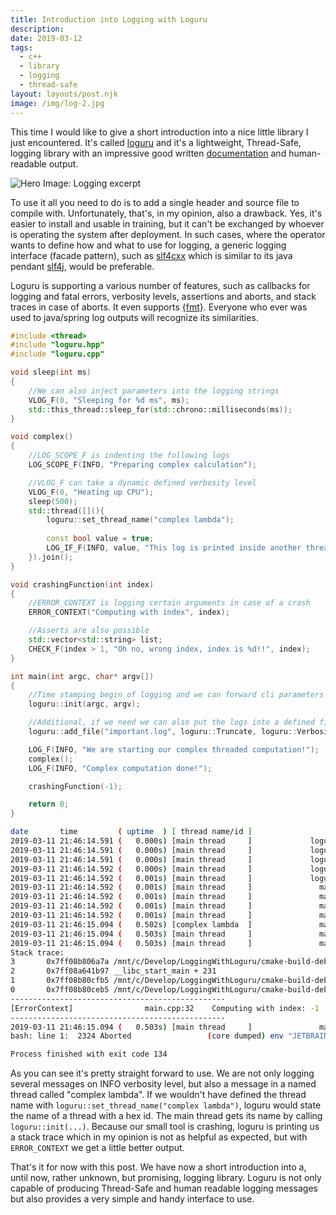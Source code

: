 ```yaml
---
title: Introduction into Logging with Loguru
description: 
date: 2019-03-12
tags:
  - c++
  - library
  - logging
  - thread-safe
layout: layouts/post.njk
image: /img/log-2.jpg
---
```


This time I would like to give a short introduction into a nice little library I just encountered. It's called [loguru][1] and it's a lightweight, Thread-Safe, logging library with an impressive good written [documentation][2] and human-readable output.

![Hero Image: Logging excerpt](/img/log-2.jpg)

To use it all you need to do is to add a single header and source file to compile with. Unfortunately, that's, in my opinion, also a drawback. Yes, it's easier to install and usable in training, but it can't be exchanged by whoever is operating the system after deployment. In such cases, where the operator wants to define how and what to use for logging, a generic logging interface (facade pattern), such as [slf4cxx][3] which is similar to its java pendant [slf4j][4], would be preferable.

Loguru is supporting a various number of features, such as callbacks for logging and fatal errors, verbosity levels, assertions and aborts, and stack traces in case of aborts. It even supports [{fmt}][5]. Everyone who ever was used to java/spring log outputs will recognize its similarities.

```cpp
#include <thread>
#include "loguru.hpp"
#include "loguru.cpp"

void sleep(int ms)
{
    //We can also inject parameters into the logging strings
    VLOG_F(0, "Sleeping for %d ms", ms);
    std::this_thread::sleep_for(std::chrono::milliseconds(ms));
}

void complex()
{
    //LOG_SCOPE_F is indenting the following logs
    LOG_SCOPE_F(INFO, "Preparing complex calculation");

    //VLOG_F can take a dynamic defined verbosity level
    VLOG_F(0, "Heating up CPU");
    sleep(500);
    std::thread([](){
        loguru::set_thread_name("complex lambda");
       
        const bool value = true;
        LOG_IF_F(INFO, value, "This log is printed inside another thread");
    }).join();
}

void crashingFunction(int index)
{
    //ERROR_CONTEXT is logging certain arguments in case of a crash
    ERROR_CONTEXT("Computing with index", index);

    //Asserts are also possible
    std::vector<std::string> list;
    CHECK_F(index > 1, "Oh no, wrong index, index is %d!!", index);
}

int main(int argc, char* argv[])
{
    //Time stamping begin of logging and we can forward cli parameters such as -v (verbosity level) to loguru
    loguru::init(argc, argv);

    //Additional, if we need we can also put the logs into a defined file
    loguru::add_file("important.log", loguru::Truncate, loguru::Verbosity_INFO);

    LOG_F(INFO, "We are starting our complex threaded computation!");
    complex();
    LOG_F(INFO, "Complex computation done!");

    crashingFunction(-1);

    return 0;
}
```

```bash
date       time         ( uptime  ) [ thread name/id ]                   file:line     v| 
2019-03-11 21:46:14.591 (   0.000s) [main thread     ]             loguru.cpp:587   INFO| arguments: /mnt/c/Develop/LoggingWithLoguru/cmake-build-debug-wsl/LoggingWithLoguru
2019-03-11 21:46:14.591 (   0.000s) [main thread     ]             loguru.cpp:590   INFO| Current dir: /mnt/c/Develop/LoggingWithLoguru/cmake-build-debug-wsl
2019-03-11 21:46:14.591 (   0.000s) [main thread     ]             loguru.cpp:592   INFO| stderr verbosity: 0
2019-03-11 21:46:14.592 (   0.000s) [main thread     ]             loguru.cpp:593   INFO| -----------------------------------
2019-03-11 21:46:14.592 (   0.001s) [main thread     ]             loguru.cpp:751   INFO| Logging to 'important.log', mode: 'w', verbosity: 0
2019-03-11 21:46:14.592 (   0.001s) [main thread     ]               main.cpp:47    INFO| We are starting our complex threaded computation!
2019-03-11 21:46:14.592 (   0.001s) [main thread     ]               main.cpp:15    INFO| { Preparing complex calculation
2019-03-11 21:46:14.592 (   0.001s) [main thread     ]               main.cpp:18    INFO| .   Heating up CPU
2019-03-11 21:46:14.592 (   0.001s) [main thread     ]               main.cpp:8     INFO| .   Sleeping for 500 ms
2019-03-11 21:46:15.094 (   0.502s) [complex lambda  ]               main.cpp:25    INFO| .   This log is printed inside another thread
2019-03-11 21:46:15.094 (   0.503s) [main thread     ]               main.cpp:15    INFO| } 0.502 s: Preparing complex calculation
2019-03-11 21:46:15.094 (   0.503s) [main thread     ]               main.cpp:49    INFO| Complex computation done!
Stack trace:
3       0x7ff08b806a7a /mnt/c/Develop/LoggingWithLoguru/cmake-build-debug-wsl/LoggingWithLoguru(+0x6a7a) [0x7ff08b806a7a]
2       0x7ff08a641b97 __libc_start_main + 231
1       0x7ff08b80cfb5 /mnt/c/Develop/LoggingWithLoguru/cmake-build-debug-wsl/LoggingWithLoguru(+0xcfb5) [0x7ff08b80cfb5]
0       0x7ff08b80ceb5 /mnt/c/Develop/LoggingWithLoguru/cmake-build-debug-wsl/LoggingWithLoguru(+0xceb5) [0x7ff08b80ceb5]
------------------------------------------------
[ErrorContext]                main.cpp:32    Computing with index: -1
------------------------------------------------
2019-03-11 21:46:15.094 (   0.503s) [main thread     ]               main.cpp:36    FATL| CHECK FAILED:  index > 1  Oh no, wrong index, index is -1!!
bash: line 1:  2324 Aborted                 (core dumped) env "JETBRAINS_REMOTE_RUN"="1" '/mnt/c/Develop/LoggingWithLoguru/cmake-build-debug-wsl/LoggingWithLoguru'

Process finished with exit code 134
```

As you can see it's pretty straight forward to use. We are not only logging several messages on INFO verbosity level, but also a message in a named thread called "complex lambda". If we wouldn't have defined the thread name with `loguru::set_thread_name("complex lambda")`, loguru would state the name of a thread with a hex id. The main thread gets its name by calling `loguru::init(...)`. Because our small tool is crashing, loguru is printing us a stack trace which in my opinion is not as helpful as expected, but with `ERROR_CONTEXT` we get a little better output.

That's it for now with this post. We have now a short introduction into a, until now, rather unknown, but promising, logging library. Loguru is not only capable of producing Thread-Safe and human readable logging messages but also provides a very simple and handy interface to use.

[1]: hhttps://github.com/emilk/loguru/blob/master/README.md
[2]: https://emilk.github.io/loguru/index.html
[3]: https://archive.codeplex.com/?p=slf4cxx
[4]: https://www.slf4j.org
[5]: https://github.com/fmtlib/fmt